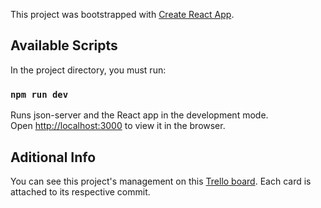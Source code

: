 This project was bootstrapped with [Create React App](https://github.com/facebook/create-react-app).

## Available Scripts

In the project directory, you must run:

### `npm run dev`

Runs json-server and the React app in the development mode.<br />
Open [http://localhost:3000](http://localhost:3000) to view it in the browser.

## Aditional Info

You can see this project's management on this [Trello board](https://trello.com/b/28dT3H9V/zemoga-ui-test). Each card is attached to its respective commit.